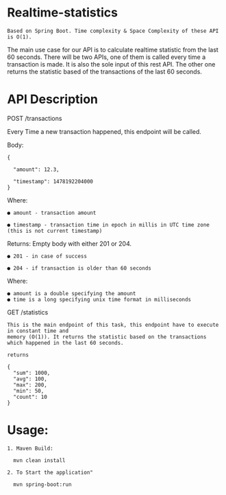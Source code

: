 # Realtime-statistics

    Based on Spring Boot. Time complexity & Space Complexity of these API is O(1).
    

The main use case for our API is to calculate realtime statistic from the last 60 seconds. There will be two APIs, one of them is
called every time a transaction is made. It is also the sole input of this rest API. The other one returns the statistic
based of the transactions of the last 60 seconds.

# API Description

POST /transactions

Every Time a new transaction happened, this endpoint will be called.

Body:

    {
  
      "amount": 12.3,

      "timestamp": 1478192204000
    }

Where:

    ● amount - transaction amount

    ● timestamp - transaction time in epoch in millis in UTC time zone (this is not current timestamp)


Returns: Empty body with either 201 or 204.

    ● 201 - in case of success
  
    ● 204 - if transaction is older than 60 seconds


Where:

    ● amount is a double specifying the amount
    ● time is a long specifying unix time format in milliseconds

GET /statistics

    This is the main endpoint of this task, this endpoint have to execute in constant time and
    memory (O(1)). It returns the statistic based on the transactions which happened in the last 60 seconds.
    
    returns
    
    {
      "sum": 1000,
      "avg": 100,
      "max": 200,
      "min": 50,
      "count": 10
    }
    
# Usage:

    1. Maven Build:
      
      mvn clean install
    
    2. To Start the application"
    
      mvn spring-boot:run
  
